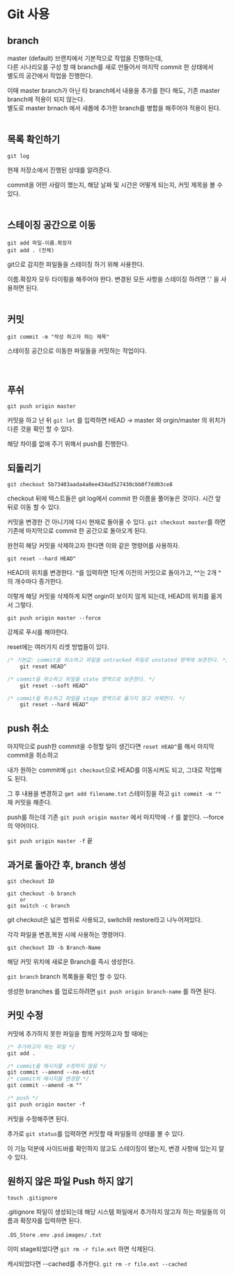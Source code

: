 # Git 사용

## branch

master (default) 브랜치에서 기본적으로 작업을 진행하는데,  
다른 시나리오를 구성 할 때 branch를 새로 만들어서 마지막 commit 한 상태에서  
별도의 공간에서 작업을 진행한다.

이때 master branch가 아닌 타 branch에서 내용을 추가를 한다 해도, 기존 master branch에 적용이 되지 않는다.  
별도로 master brnach 에서 새롭에 추가한 branch를 병합을 해주어야 적용이 된다. <br><br>

## 목록 확인하기

    git log

현재 저장소에서 진행된 상태를 알려준다.

commit을 어떤 사람이 했는지, 해당 날짜 및 시간은 어떻게 되는지, 커밋 제목을 볼 수 있다.
<br><br>

## 스테이징 공간으로 이동

    git add 파일-이름.확장자
    git add . (전체)

git으로 감지한 파일들을 스테이징 하기 위해 사용한다.

이름.확장자 모두 타이핑을 해주어야 한다. 변경된 모든 사항을 스테이징 하려면 '.' 을 사용하면 된다.
<br><br>

## 커밋

    git commit -m "작성 하고자 하는 제목"

스테이징 공간으로 이동한 파일들을 커밋하는 작업이다.  
<br><br>

## 푸쉬

    git push origin master

커밋을 하고 난 뒤 `git lot` 를 입력하면 HEAD -> master 와 orgin/master 의 위치가 다른 것을 확인 할 수 있다.

해당 차이를 없애 주기 위해서 push를 진행한다.

## 되돌리기

    git checkout 5b73403aada4a0ee434ad527430cbb0f7dd03ce8

checkout 뒤에 텍스트들은 git log에서 commit 한 이름을 풀어놓은 것이다. 시간 앞 뒤로 이동 할 수 있다.

커밋을 변경한 건 아니기에 다시 현재로 돌아올 수 있다. `git checkout master`를 하면 기존에 마지막으로 commit 한 공간으로 돌아오게 된다.

완전히 해당 커밋을 삭제하고자 한다면 이와 같은 명령어를 사용하자.

    git reset --hard HEAD^

HEAD의 위치를 변경한다. ^를 입력하면 1단계 이전의 커밋으로 돌아가고, ^^는 2개 ^의 개수마다 증가한다.

이렇게 해당 커밋을 삭제하게 되면 orgin이 보이지 않게 되는데, HEAD의 위치를 옮겨서 그렇다.

    git push origin master --force

강제로 푸시를 해야한다.

reset에는 여러가지 리셋 방법들이 있다.

```CSS
/* 기본값: commit을 취소하고 파일을 untracked 파일로 unstated 영역에 보존한다. */
    git reset HEAD^

/* commit을 취소하고 파일을 state 영역으로 보존한다. */
    git reset --soft HEAD^

/* commit을 취소하고 파일을 stage 영역으로 옮기지 않고 삭제한다. */
    git reset --hard HEAD^
```

## push 취소

마지막으로 push한 commit을 수정할 일이 생긴다면 `reset HEAD^`를 해서 마지막 commit을 취소하고

내가 원하는 commit에 `git checkout`으로 HEAD를 이동시켜도 되고, 그대로 작업해도 된다.

그 후 내용을 변경하고 `get add filename.txt` 스테이징을 하고 `git commit -m ""` 재 커밋을 해준다.

push를 하는데 기존 `git push origin master` 에서 마지막에 `-f` 를 붙인다. --force의 약어이다.

`git push origin master -f` 끝

## 과거로 돌아간 후, branch 생성

```
git checkout ID

git checkout -b branch
    or
git switch -c branch
```

git checkout은 넓은 범위로 사용되고, switch와 restore라고 나누어져있다.

각각 파일을 변경,복원 시에 사용하는 명령어다.

```
git checkout ID -b Branch-Name
```

해당 커밋 위치에 새로운 Branch를 즉시 생성한다.

`git branch` branch 목록들을 확인 할 수 있다.

생성한 branches 를 업로드하려면 `git push origin branch-name` 를 하면 된다.

## 커밋 수정

커밋에 추가하지 못한 파일을 함께 커밋하고자 할 때에는

```CSS
/* 추가하고자 하는 파일 */
git add .

/* commit을 메시지를 수정하지 않음 */
git commit --amend --no-edit
/* commit의 메시지를 변경함 */
git commit --amend -m ""

/* push */
git push origin master -f
```

커밋을 수정해주면 된다.

추가로 `git status`를 입력하면 커밋할 때 파일들의 상태를 볼 수 있다.

이 기능 덕분에 사이드바를 확인하지 않고도 스테이징이 됐는지, 변경 사항에 있는지 알 수 있다.

## 원하지 않은 파일 Push 하지 않기

```
touch .gitignore
```

.gitignore 파일이 생성되는데 해당 시스템 파일에서 추가하지 않고자 하는 파일들의 이름과 확장자를 입력하면 된다.

`.DS_Store` `.env` `.psd` `images/` `.txt`

이미 stage되었다면 `git rm -r file.ext` 하면 삭제된다.

캐시되었다면 --cached를 추가한다. `git rm -r file.ext --cached`
